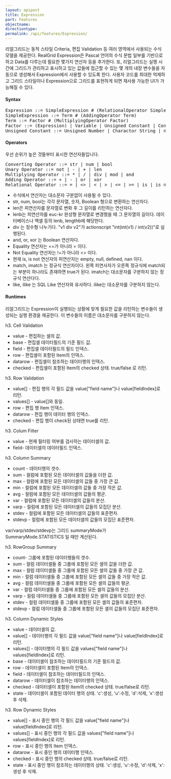 ```yaml
---
layout: apipost
title: Expression
part: Features
objectname: 
directiontype: 
permalink: /api/features/Expression/
---
```



리얼그리드는 동적 스타일 Criteria, 편집 Validation 등 여러 영역에서 사용되는 수식 모델을 제공한다. RealGrid Expression은 Pascal 언어의 수식 문법 일부를 기반으로 하고 Data를 다루는데 필요한 몇가지 연산자 등을 추가한다. 또, 리얼그리드는 실행 시간에 그리드가 관리하고 표시하고 있는 값들에 접근할 수 있는 몇 개의 내장 변수들을 자동으로 생성해서 Expression에서 사용할 수 있도록 한다.
사용자 코드를 최대한 억제하고 그리드 스타일이나 Expression으로 그리드를 표현하게 되면 재사용 가능한 UI가 가능해질 수 있다.

#### Syntax

<pre>
Expression ::= SimpleExpression # (RelationalOperator SimpleExpression)
SimpleExpression ::= Term # (AddingOperator Term)
Term ::= Factor # (MultiplyingOperator Factor)
Factor ::= (Expression) | Variable | Unsigned Constant | ConvertingOperator Factor | UnaryOperator Factor
Unsigned Constant ::= Unsigned Number | Charactor String | null
</pre>

#### Operators

우선 순위가 높은 것들부터 표시한 연산자들입니다.

<pre>
Converting Operator ::= str | num | bool
Unary Operator ::= not | - | + | len
Multiplying Operator ::= * | / | div | mod | and
Adding Operator ::= + | - | or | xor
Relational Operator ::= = | <> | < | > | <= | >= | is | is not | match | not match | imatch | not imatch | like | not like | ilike | not ilike
</pre>

* 수식에서 연산자는 대소문자 구분없이 사용될 수 있다.
* str, num, bool는 각각 문자열, 숫자, Boolean 형으로 변환하는 연산자다.
* len은 피연산자를 문자열로 변화 후 그 길이를 리턴하는 연산자다.
* lenb는 피연산자를 euc-kr 완성형 문자열로 변경했을 때 그 문자열의 길이다. 데이터베이스나 엑셀 등의 lenb, lengthb에 해당한다.
* div 는 정수형 나누기다. "v1 div v2"가 actionscript "int(int(v1) / int(v2))"로 실행된다.
* and, or, xor 는 Boolean 연산자다.
* Equality 연산자는 ==가 아니라 = 이다.
* Not Equality 연산자는 !=가 아니라 <> 이다.
* 현재 is, is not 연산자의 피연산자는 empty, null, defined, nan 이다.
* match, imatch 는 정규식 연산자이다. 왼쪽 피연사자가 오른쪽 정규식에 match되는 부분이 하나라도 존재하면 true가 된다. imatch는 대소문자를 구분하지 않는 정규식 연산다다.
* like, ilike 는 SQL Like 연산자와 유사하다. ilike는 대소문자를 구분하지 않는다.

#### Runtimes

리얼그리드는 Expression이 실행되는 상황에 맞게 필요한 값을 리턴하는 변수들이 생성되는 실행 환경을 제공한다. 이 변수들의 이름은 대소문자를 구분하지 않는다.

h3. Cell Validation

* value - 편집하는 셀의 값.
* base - 편집셀 데이터필드의 기준 필드 값.
* field - 편집셀 데이터필드의 필드 인덱스.
* row - 편집셀이 포함된 Item의 인덱스.
* datarow - 편집셀이 참조하는 데이터행의 인덱스.
* checked - 편집셀이 포함된 Item의 checked 상태. true/false 로 리턴.

h3. Row Validation

* value[] - 편집 행의 각 필드 값을 value["field name"]나 value[fieldIndex]로 리턴.
* values[] - value[]와 동일.
* row -	편집 행 Item 인덱스.
* datarow - 편집 행이 데이터 행의 인덱스.
* checked - 편집 행이 check된 상태면 true를 리턴.

h3. Colum Filter

* value - 현재 필터링 여부를 검사하는 데이터셀의 값.
* field- 데이터셀의 데이터필드 인덱스.

h3. Column Summary

* count - 데이터행의 갯수.
* sum - 컬럼에 포함된 모든 데이터셀의 값들을 더한 값.
* max - 컬럼에 포함된 모든 데이터셀의 값들 중 가장 큰 값.
* min - 컬럼에 포함된 모든 데이터셀의 값들 중 가장 작은 값.
* avg - 컬럼에 포함된 모든 데이터셀의 값들의 평균.
* var - 컬럼에 포함된 모든 데이터셀의 값들의 분산.
* varp - 컬럼에 포함된 모든 데이터셀의 값들의 모집단 분산.
* stdev - 컬럼에 포함된 모든 데이터셀의 값들의 표준편차.
* stdevp - 컬럼에 포함된 모든 데이터셀의 값들의 모집단 표준편차.

var/varp/stdev/stdevp는 그리드 summaryMode가 SummaryMode.STATISTICS 일 때만 계산된다.

h3. RowGroup Summary

* count- 그룹에 포함된 데이터행들의 갯수.
* sum -	컬럼 데이터셀들 중 그룹에 포함된 모든 셀의 값을 더한 값.
* max - 컬럼 데이터셀들 중 그룹에 포함된 모든 셀의 값들 중 가장 큰 값.
* min - 컬럼 데이터셀들 중 그룹에 포함된 모든 셀의 값들 중 가장 작은 값.
* avg - 컬럼 데이터셀들 중 그룹에 포함된 모든 셀의 값들의 평균.
* var - 컬럼 데이터셀들 중 그룹에 포함된 모든 셀의 값들의 분산.
* varp - 컬럼 데이터셀들 중 그룹에 포함된 모든 셀의 값들의 모집단 분산.
* stdev - 컬럼 데이터셀들 중 그룹에 포함된 모든 셀의 값들의 표준편차.
* stdevp - 컬럼 데이터셀들 중 그룹에 포함된 모든 셀의 값들의 모집단 표준편차.

h3. Column Dynamic Styles

* value - 데이터셀의 값.
* value[] - 데이터행의 각 필드 값을 value["field name"]나 value[fieldIndex]로 리턴.
* values[] - 데이터행의 각 필드 값을 values["field name"]나 values[fieldIndex]로 리턴.
* base - 데이터셀이 참조하는 데이터필드의 기준 필드의 값.
* row - 데이터셀이 포함된 Item의 인덱스.
* field - 데이터셀이 참조하는 데이터필드의 인덱스.
* datarow - 데이터셀이 참조하는 데이터행의 인덱스.
* checked - 데이터셀이 포함된 Item의 checked 상태. true/false로 리턴.
* state - 데이터셀이 포함된 데이터 행의 상태. 'c':생성, 'u':수정, 'd':삭제, 'x':생성 후 삭제.

h3. Row Dynamic Styles

* value[] - 표시 중인 행의 각 필드 값을 value["field name"]나 value[fieldIndex]로 리턴.
* values[] - 표시 중인 행의 각 필드 값을 values["field name"]나 values[fieldIndex]로 리턴.
* row - 표시 중인 행의 Item 인덱스.
* datarow - 표시 중인 행의 데이터행 인덱스.
* checked - 표시 중인 행의 checked 상태. true/false로 리턴.
* state - 표시 중인 행이 참조하는 데이터행의 상태. 'c':생성, 'u':수정, 'd':삭제, 'x':생성 후 삭제.

